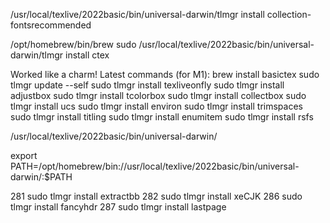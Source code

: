 /usr/local/texlive/2022basic/bin/universal-darwin/tlmgr install collection-fontsrecommended

/opt/homebrew/bin/brew 
sudo /usr/local/texlive/2022basic/bin/universal-darwin/tlmgr install ctex

Worked like a charm!
Latest commands (for M1): brew install basictex sudo tlmgr update --self sudo tlmgr install texliveonfly sudo tlmgr install adjustbox sudo tlmgr install tcolorbox sudo tlmgr install collectbox sudo tlmgr install ucs sudo tlmgr install environ sudo tlmgr install trimspaces sudo tlmgr install titling sudo tlmgr install enumitem sudo tlmgr install rsfs


/usr/local/texlive/2022basic/bin/universal-darwin/

export PATH=/opt/homebrew/bin://usr/local/texlive/2022basic/bin/universal-darwin/:$PATH


281  sudo tlmgr install extractbb
  282  sudo tlmgr install xeCJK
  286  sudo tlmgr install fancyhdr
  287  sudo tlmgr install lastpage

